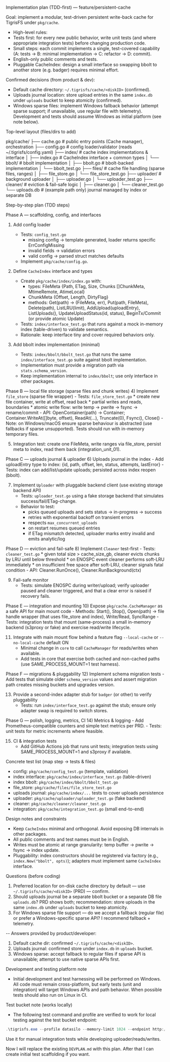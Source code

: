 Implementation plan (TDD-first) — feature/persistent-cache

Goal: implement a modular, test-driven persistent write-back cache for TigrisFS under `pkg/cache`.

- High-level rules:
- Tests first: for every new public behavior, write unit tests (and where appropriate integration tests) before changing production code.
- Small steps: each commit implements a single, test-covered capability (A: tests → B: minimal implementation → C: refactor → D: commit).
- English-only public comments and tests.
- Pluggable CacheIndex: design a small interface so swapping bbolt to another store (e.g. badger) requires minimal effort.
 
Confirmed decisions (from product & dev):
- Default cache directory: `~/.tigrisfs/cache/<diskID>` (confirmed).
- Uploads journal location: store upload entries in the same `index.db` under `uploads` bucket to keep atomicity (confirmed).
- Windows sparse files: implement Windows fallback behavior (attempt sparse support; if unavailable, use regular file with telemetry). Development and tests should assume Windows as initial platform (see note below).

Top-level layout (files/dirs to add)

pkg/cache/
  ├── cache.go            # public entry points (Cache manager), orchestration
  ├── config.go           # config loader/validator (reads ~/.tigrisfs/config.yaml)
  ├── index/              # cache index implementations & interface
  │    ├── index.go       # CacheIndex interface + common types
  │    └── bbolt/         # bbolt implementation
  │         ├── bbolt.go  # bbolt-backed implementation
  │         └── bbolt_test.go
  ├── files/              # cache file handling (sparse files, ranges)
  │    ├── file_store.go
  │    └── file_store_test.go
  ├── uploader/           # background uploader
  │    ├── uploader.go
  │    └── uploader_test.go
  ├── cleaner/            # eviction & fail-safe logic
  │    ├── cleaner.go
  │    └── cleaner_test.go
  └── uploads.db          # (example path only) journal managed by index or separate DB

Step-by-step plan (TDD steps)

Phase A — scaffolding, config, and interfaces
1) Add config loader
	- Tests: `config_test.go`
	  * missing config → template generated, loader returns specific ErrConfigMissing
	  * invalid fields → validation errors
	  * valid config → parsed struct matches defaults
	- Implement `pkg/cache/config.go`.

2) Define `CacheIndex` interface and types
	- Create `pkg/cache/index/index.go` with:
	  * types: FileMeta {Path, ETag, Size, Chunks []ChunkMeta, MtimeRemote, AtimeLocal}
	  * ChunkMeta {Offset, Length, DirtyFlag}
	  * methods: Get(path) -> (FileMeta, err), Put(path, FileMeta), Delete(path), ListLRU(limit), AddUpload(uploadEntry), ListUploads(), UpdateUploadStatus(id, status), BeginTx/Commit (or provide atomic Update)
	- Tests: `index/interface_test.go` that runs against a mock in-memory index (table-driven) to validate semantics.
	- Rationale: keep interface tiny and cover required behaviors only.

3) Add bbolt index implementation (minimal)
	- Tests: `index/bbolt/bbolt_test.go` that runs the same `index/interface_test.go` suite against bbolt implementation.
	- Implementation must provide a migration path via `stats.schema_version`.
	- Keep implementation internal to `index/bbolt`; use only interface in other packages.

Phase B — local file storage (sparse files and chunk writes)
4) Implement `file_store` (sparse file wrapper)
	- Tests: `file_store_test.go`
	  * create new file container, write at offset, read back
	  * partial writes and reads, boundaries
	  * atomic write flow: write temp → pwrite → fsync → rename/commit
	- API: OpenContainer(path) -> Container; Container.WriteAt([]byte, offset), ReadAt(...), Truncate(0), Fsync(), Close()
	- Note: on Windows/macOS ensure sparse behaviour is abstracted (use fallbacks if sparse unsupported). Tests should run with in-memory temporary files.

5) Integration test: create one FileMeta, write ranges via file_store, persist meta to index, read them back (integration_unit_01).

Phase C — uploads journal & uploader
6) Uploads journal in the index
	- Add uploadEntry type to index: {id, path, offset, len, status, attempts, lastError}
	- Tests: index can add/list/update uploads; persisted across index reopen (bbolt).

7) Implement `Uploader` with pluggable backend client (use existing storage backend API)
	- Tests: `uploader_test.go` using a fake storage backend that simulates success/fail/ETag-change.
	- Behavior to test:
	  * picks queued uploads and sets status -> in-progress -> success
	  * retries with exponential backoff on transient errors
	  * respects `max_concurrent_uploads`
	  * on restart resumes queued entries
	  * if ETag mismatch detected, uploader marks entry invalid and emits analytic/log

Phase D — eviction and fail-safe
8) Implement `Cleaner` test-first
	- Tests: `cleaner_test.go`
	  * given total size > cache_size_gb, cleaner evicts chunks by LRU until below threshold
	  * on ENOSPC event cleaner performs soft-LRU immediately
	  * on insufficient free space after soft-LRU, cleaner signals fatal condition
	- API: Cleaner.RunOnce(), Cleaner.RunBackground(ctx)

9) Fail-safe monitor
	- Tests: simulate ENOSPC during writer/upload; verify uploader paused and cleaner triggered, and that a clear error is raised if recovery fails.

Phase E — integration and mounting
10) Expose `pkg/cache.CacheManager` as a safe API for main mount code
	 - Methods: Start(), Stop(), Open(path) -> file handle wrapper (that uses file_store and index), Write/Read, SyncRange
	 - Tests: integration tests that mount (same-process) a small in-memory backend (s3proxy or fake) and exercise read/write lifecycle.

11) Integrate with main mount flow behind a feature flag `--local-cache` or `--no-local-cache` default ON
	 - Minimal change in `core` to call `CacheManager` for reads/writes when available.
	 - Add tests in core that exercise both cached and non-cached paths (use SAME_PROCESS_MOUNT=1 test harness).

Phase F — migrations & pluggability
12) Implement schema migration tests
	 - Add tests that simulate older `schema_version` values and assert migration path creates missing buckets and upgrades version.

13) Provide a second-index adapter stub for `badger` (or other) to verify pluggability
	 - Tests: run `index/interface_test.go` against the stub; ensure only adapter swap is required to switch stores.

Phase G — polish, logging, metrics, CI
14) Metrics & logging
	 - Add Prometheus-compatible counters and simple text metrics per PRD.
	 - Tests: unit tests for metric increments where feasible.

15) CI & integration tests
	 - Add GitHub Actions job that runs unit tests; integration tests using SAME_PROCESS_MOUNT=1 and s3proxy if available.

Concrete test list (map step -> tests & files)
- config: `pkg/cache/config_test.go` (template, validation)
- index interface: `pkg/cache/index/interface_test.go` (table-driven)
- index bbolt: `pkg/cache/index/bbolt/bbolt_test.go`
- file_store: `pkg/cache/files/file_store_test.go`
- uploads journal: `pkg/cache/index/...` tests to cover uploads persistence
- uploader: `pkg/cache/uploader/uploader_test.go` (fake backend)
- cleaner: `pkg/cache/cleaner/cleaner_test.go`
- integration: `pkg/cache/integration_test.go` (small end-to-end)

Design notes and constraints
- Keep `CacheIndex` minimal and orthogonal. Avoid exposing DB internals in other packages.
- All public comments and test names must be in English.
- Writes must be atomic at range granularity: temp buffer → pwrite → fsync → index update.
- Pluggability: index constructors should be registered via factory (e.g., `index.New("bbolt", opts)`); adapters must implement same `CacheIndex` interface.

Questions (before coding)
1. Preferred location for on-disk cache directory by default — use `~/.tigrisfs/cache/<diskID>` (PRD) — confirm.
2. Should uploads journal be a separate bbolt bucket or a separate DB file `uploads.db`? PRD shows both; recommendation: store uploads in the same `index.db` under `uploads` bucket to keep atomicity.
3. For Windows sparse file support — do we accept a fallback (regular file) or prefer a Windows-specific sparse API? I recommend fallback + telemetry.

-- Answers provided by product/developer:
1. Default cache dir: confirmed `~/.tigrisfs/cache/<diskID>`.
2. Uploads journal: confirmed store under `index.db` in `uploads` bucket.
3. Windows sparse: accept fallback to regular files if sparse API is unavailable; attempt to use native sparse APIs first.

Development and testing platform note
- Initial development and test harnessing will be performed on Windows. All code must remain cross-platform, but early tests (unit and integration) will target Windows APIs and path behavior. When possible tests should also run on Linux in CI.

Test bucket note (works locally)
- The following test command and profile are verified to work for local testing against the test bucket endpoint:

```powershell
.\tigrisfs.exe --profile datasilo --memory-limit 1024 --endpoint http://192.168.1.20:9000 test H:
```

Use it for manual integration tests while developing uploader/reads/writes.

Now I will replace the existing `DEVPLAN.md` with this plan. After that I can create initial test scaffolding if you want.